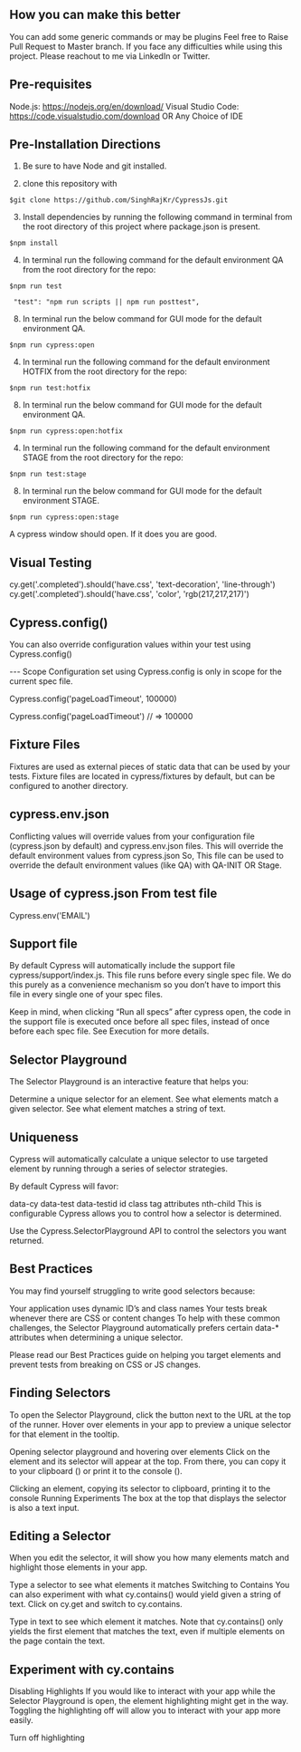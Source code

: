 ## How you can make this better 
You can add some generic commands or may be plugins
Feel free to Raise Pull Request to Master branch.
If you face any difficulties while using this project. Please reachout to me via LinkedIn or Twitter.


## Pre-requisites

Node.js: https://nodejs.org/en/download/
Visual Studio Code: https://code.visualstudio.com/download OR Any Choice of IDE

## Pre-Installation Directions

1. Be sure to have Node and git installed.

2. clone this repository with 
```
$git clone https://github.com/SinghRajKr/CypressJs.git
```
3. Install dependencies by running the following command in terminal from the root directory of this project where package.json is present.
``` 
$npm install
```
4. In terminal run the following command for the default environment QA from the root directory for the repo:
```
$npm run test

 "test": "npm run scripts || npm run posttest",
``` 
8. In terminal run the below command for GUI mode for the default environment QA.
```
$npm run cypress:open
```

4. In terminal run the following command for the default environment HOTFIX from the root directory for the repo:
```
$npm run test:hotfix
``` 
8. In terminal run the below command for GUI mode for the default environment QA.
```
$npm run cypress:open:hotfix
```

4. In terminal run the following command for the default environment STAGE from the root directory for the repo:
```
$npm run test:stage
``` 
8. In terminal run the below command for GUI mode for the default environment STAGE.
```
$npm run cypress:open:stage
```

A cypress window should open. If it does you are good.

## Visual Testing
cy.get('.completed').should('have.css', 'text-decoration', 'line-through')
cy.get('.completed').should('have.css', 'color', 'rgb(217,217,217)')


## Cypress.config()
You can also override configuration values within your test using Cypress.config()

--- Scope
Configuration set using Cypress.config is only in scope for the current spec file.

Cypress.config('pageLoadTimeout', 100000)

Cypress.config('pageLoadTimeout') // => 100000

## Fixture Files
Fixtures are used as external pieces of static data that can be used by your tests.
Fixture files are located in cypress/fixtures by default, but can be configured to another directory.


## cypress.env.json
Conflicting values will override values from your configuration file (cypress.json by default) and cypress.env.json files.
This will override the default environment values from cypress.json
So, This file can be used to override the default environment values (like QA) with QA-INIT OR Stage.

## Usage of cypress.json From test file    
Cypress.env('EMAIL') 


## Support file
By default Cypress will automatically include the support file cypress/support/index.js. 
This file runs before every single spec file. We do this purely as a convenience mechanism 
so you don’t have to import this file in every single one of your spec files.

 Keep in mind, when clicking “Run all specs” after cypress open, the code in the support file is executed once before all spec files,
 instead of once before each spec file. See Execution for more details.


## Selector Playground
The Selector Playground is an interactive feature that helps you:

Determine a unique selector for an element.
See what elements match a given selector.
See what element matches a string of text.

## Uniqueness
Cypress will automatically calculate a unique selector to use targeted element by running through a series of selector strategies.

By default Cypress will favor:

data-cy
data-test
data-testid
id
class
tag
attributes
nth-child
This is configurable
Cypress allows you to control how a selector is determined.

Use the Cypress.SelectorPlayground API to control the selectors you want returned.

## Best Practices
You may find yourself struggling to write good selectors because:

Your application uses dynamic ID’s and class names
Your tests break whenever there are CSS or content changes
To help with these common challenges, the Selector Playground automatically prefers certain data-* attributes when determining a unique selector.

Please read our Best Practices guide on helping you target elements and prevent tests from breaking on CSS or JS changes.

## Finding Selectors
To open the Selector Playground, click the  button next to the URL at the top of the runner. 
Hover over elements in your app to preview a unique selector for that element in the tooltip.

Opening selector playground and hovering over elements
Click on the element and its selector will appear at the top. From there, you can copy it to your clipboard () or print it to the console ().

Clicking an element, copying its selector to clipboard, printing it to the console
Running Experiments
The box at the top that displays the selector is also a text input.

## Editing a Selector
When you edit the selector, it will show you how many elements match and highlight those elements in your app.

Type a selector to see what elements it matches
Switching to Contains
You can also experiment with what cy.contains() would yield given a string of text. Click on cy.get and switch to cy.contains.

Type in text to see which element it matches. Note that cy.contains() only yields the first element that matches the text, 
even if multiple elements on the page contain the text.

## Experiment with cy.contains
Disabling Highlights
If you would like to interact with your app while the Selector Playground is open, the element highlighting might get in the way. 
Toggling the highlighting off will allow you to interact with your app more easily.

Turn off highlighting
